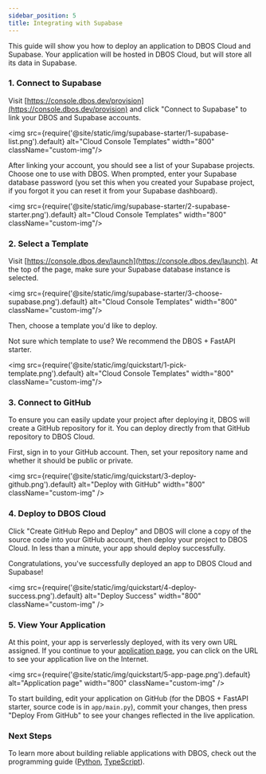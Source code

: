 ```yaml
---
sidebar_position: 5
title: Integrating with Supabase
---
```


This guide will show you how to deploy an application to DBOS Cloud and Supabase.
Your application will be hosted in DBOS Cloud, but will store all its data in Supabase.

### 1. Connect to Supabase
Visit [https://console.dbos.dev/provision](https://console.dbos.dev/provision) and click "Connect to Supabase" to link your DBOS and Supabase accounts.

<img src={require('@site/static/img/supabase-starter/1-supabase-list.png').default} alt="Cloud Console Templates" width="800" className="custom-img"/>

After linking your account, you should see a list of your Supabase projects.
Choose one to use with DBOS.
When prompted, enter your Supabase database password (you set this when you created your Supabase project, if you forgot it you can reset it from your Supabase dashboard).

<img src={require('@site/static/img/supabase-starter/2-supabase-starter.png').default} alt="Cloud Console Templates" width="800" className="custom-img"/>


### 2. Select a Template

Visit [https://console.dbos.dev/launch](https://console.dbos.dev/launch). At the top of the page, make sure your Supabase database instance is selected.

<img src={require('@site/static/img/supabase-starter/3-choose-supabase.png').default} alt="Cloud Console Templates" width="800" className="custom-img"/>

Then, choose a template you'd like to deploy.

Not sure which template to use? We recommend the DBOS + FastAPI starter.

<img src={require('@site/static/img/quickstart/1-pick-template.png').default} alt="Cloud Console Templates" width="800" className="custom-img"/>


### 3. Connect to GitHub

To ensure you can easily update your project after deploying it, DBOS will create a GitHub repository for it.
You can deploy directly from that GitHub repository to DBOS Cloud.

First, sign in to your GitHub account.
Then, set your repository name and whether it should be public or private.

<img src={require('@site/static/img/quickstart/3-deploy-github.png').default} alt="Deploy with GitHub" width="800" className="custom-img" />

### 4. Deploy to DBOS Cloud

Click "Create GitHub Repo and Deploy" and DBOS will clone a copy of the source code into your GitHub account, then deploy your project to DBOS Cloud.
In less than a minute, your app should deploy successfully.

Congratulations, you've successfully deployed an app to DBOS Cloud and Supabase!

<img src={require('@site/static/img/quickstart/4-deploy-success.png').default} alt="Deploy Success" width="800" className="custom-img" />

### 5. View Your Application

At this point, your app is serverlessly deployed, with its very own URL assigned.
If you continue to your [application page](https://console.dbos.dev/applications), you can click on the URL to see your application live on the Internet.

<img src={require('@site/static/img/quickstart/5-app-page.png').default} alt="Application page" width="800" className="custom-img" />

To start building, edit your application on GitHub (for the DBOS + FastAPI starter, source code is in `app/main.py`), commit your changes, then press "Deploy From GitHub" to see your changes reflected in the live application.

### Next Steps

To learn more about building reliable applications with DBOS, check out the programming guide ([Python](../python/programming-guide.md), [TypeScript](../typescript/programming-guide.md)).
